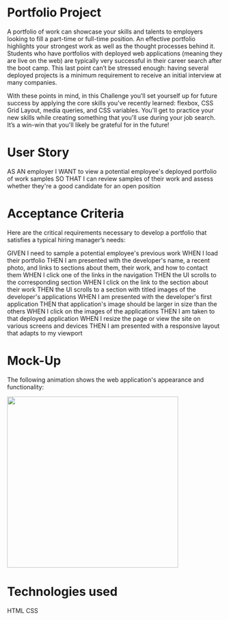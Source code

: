# Portfolio Project

A portfolio of work can showcase your skills and talents to employers looking to fill a part-time or full-time position.
An effective portfolio highlights your strongest work as well as the thought processes behind it. Students who have
portfolios with deployed web applications (meaning they are live on the web) are typically very successful in their
career search after the boot camp. This last point can’t be stressed enough: having several deployed projects is a
minimum requirement to receive an initial interview at many companies.

With these points in mind, in this Challenge you’ll set yourself up for future success by applying the core skills
you've recently learned: flexbox, CSS Grid Layout, media queries, and CSS variables. You'll get to practice your new
skills while creating something that you'll use during your job search. It’s a win-win that you'll likely be grateful
for in the future!

# User Story

AS AN employer
I WANT to view a potential employee's deployed portfolio of work samples
SO THAT I can review samples of their work and assess whether they're a good candidate for an open position

# Acceptance Criteria

Here are the critical requirements necessary to develop a portfolio that satisfies a typical hiring manager’s needs:

GIVEN I need to sample a potential employee's previous work
WHEN I load their portfolio
THEN I am presented with the developer's name, a recent photo, and links to sections about them, their work, and how to
contact them
WHEN I click one of the links in the navigation
THEN the UI scrolls to the corresponding section
WHEN I click on the link to the section about their work
THEN the UI scrolls to a section with titled images of the developer's applications
WHEN I am presented with the developer's first application
THEN that application's image should be larger in size than the others
WHEN I click on the images of the applications
THEN I am taken to that deployed application
WHEN I resize the page or view the site on various screens and devices
THEN I am presented with a responsive layout that adapts to my viewport

# Mock-Up

The following animation shows the web application's appearance and functionality:

<div>
    <img src="./assets/images/02-advanced-css-homework-demo-1.gif" width="400px" />
</div>

# Technologies used

HTML
CSS
